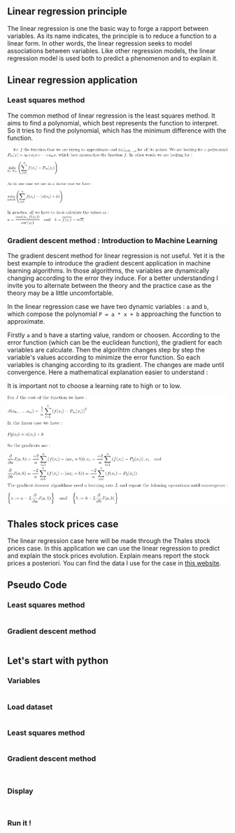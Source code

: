 ## Linear regression principle

The linear regression is one the basic way to forge a rapport between variables. As its name indicates, the principle is to reduce a function to a linear form. In other words, the linear regression seeks to model associations between variables. Like other regression models, the linear regression model is used both to predict a phenomenon and to explain it.

## Linear regression application

### Least squares method 

The common method of linear regression is the least squares method. It aims to find a polynomial, which best represents the function to interpret. So it tries to find the polynomial, which has the minimum difference with the function.


![maths](least_squares.gif)

### Gradient descent method : Introduction to Machine Learning


The gradient descent method for linear regression is not useful. Yet it is the best example to introduce the gradient descent application in machine learning algorithms. In those algorithms, the variables are dynamically changing according to the error they induce. For a better understanding I invite you to alternate between the theory and the practice case as the theory may be a little uncomfortable. 

In the linear regression case we have two dynamic variables : `a` and `b`, which compose the polynomial `P = a * x + b` approaching the function to approximate.

Firstly `a` and `b` have a starting value, random or choosen. According to the error function (which can be the euclidean function), the gradient for each variables are calculate.
Then the algorihtm changes step by step the variable's values according to minimize the error function. So each variables is changing according to its gradient. The changes are made until convergence. Here a mathematical explanation easier to understand :



It is important not to choose a learning rate to high or to low. 


![maths](gradient_descent.gif)

## Thales stock prices case

The linear regression case here will be made through the Thales stock prices case. In this application we can use the linear regression to predict and explain the stock prices evolution. Explain means report the stock prices a posteriori.
You can find the data I use for the case in [this website](https://www.abcbourse.com/download/download.aspx?s=HOp).

## Pseudo Code

### Least squares method

```
```

### Gradient descent method

```
```

## Let's start with python

### Variables 

```python
```

### Load dataset


```python
```

### Least squares method

```python
```


### Gradient descent method

```python
```

```python
```



### Display


```python
```

```python
```
### Run it ! 


```python
```
